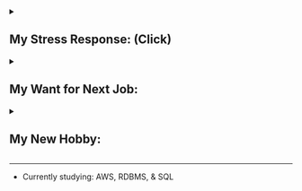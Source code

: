 
<details>
<summary><h2>My Stress Response:  (Click)</h2></summary>

The fawn response was recently added to the better-known fight, flight, & freeze responses. Australia has adopted the 4-F model [(Infographic_1)](https://drive.google.com/file/d/12sHj0vrb2jOfzkrxC2eArEfjoHh4Z-Mo/view?usp=sharing).

<br>

> “Fawn types seek safety by merging with the wishes, needs, and demands of others."<br>
> <i>Pete Walker, Psychotherapist</i>

<br>

Fawning heavily relies on adaptability and emotional intelligence to act as a social chameleon by behaving in a way to fit in or saying what others want to hear <sup>[[#]](https://drannakress.com/fawn-trauma-response/#:~:text=2.%20You%E2%80%99re%20a,solutions%20to%20problems.)</sup>. It is rooted from unconscious belief that mirroring perceived expectations of others will satisfy others and minimize their aggression. It is not defined by passivity <sup>[[#]](https://www.psychologytoday.com/us/blog/romance-redux/201809/9-things-everyone-should-understand-about-echoists#:~:text=Echoists%20aren%E2%80%99t%20defined,ability%20to%20share)</sup>. It primarily involves de-escalating conflicts without asserting power or controlling others' behaviors. It also encompasses de-escalating other people's conflicts even if not involved personally to feel safe.

As I predominantly use the fawn response, my biggest personality flaw is agreeing even when I want to disagree [(Infographic_2)](/resources/infographics/FawnStuck.jpg). I sometimes struggle to assert my boundaries and preferences, so I am planning to seek additional counseling sessions with psychologists for better self-advocacy.

**My history of:**

* [Receiving feedback](https://gist.github.com/hanjustin/49592b8a77eea475ff1b2bba09dbd124#file-criticisms-reaction-history-md)
* [Giving feedback](https://gist.github.com/hanjustin/46476b1ea1fd16158c2df50b28b98802#file-giving-feedback-to-others-md)

*Learn more about my personality by reading about common behaviors of the [fawn response](https://definingwellness.com/resources/fawn-trauma/#:~:text=%E2%80%A2%C2%A0Self%2Dabandonment%3A%20The%20victim,compliant%20to%20avoid%20conflict) (also known as [echoism](https://www.healthline.com/health/mental-health/echoism#signs:~:text=high%20levels%20of,have%20high%20empathy)) as I find 90% of the behaviors you can read online resonate with me.*

</details>

<details>
<summary><h2>My Want for Next Job:</h2></summary>

I want to join a team with a strong engineering culture where team members value self-accountability & growth-mindset to see an error as a learning opportunity to exercise self-retrospection, practice root cause analysis skills, or improve the engineering process for future prevention.

By believing in the culture of safe to make mistakes and trusting supportive intentions of teammates, I can be transparent and easily admit I made a mistake to prioritize solving the problem by incorporating the team's constructive feedback instead of wasting emotional energy worrying scapegoating or blame-shifting.

My end goal is to leverage the collaborative environment as my psychological safe space where I can explore to find and solve challenging problems as a form of artistic self-expression, rebuild my self-identity to untrap my intrinsic motivations, and improve translating my intentions into clear communications for better self-advocacy, which will help me overcome and rewire my stress response as my psychologist informed me that my physical pains seem to be [somatization](https://www.choosingtherapy.com/somatization/#:~:text=Somatization%20describes%20physical,improve%20their%20symptoms) from my harsh inner critic <sup>[[#]](https://www.asafeplacetherapy.com/blog/the-fawn-response#:~:text=negative%20feelings%20gets,aches%2C%20and%20illnesses)</sup>.

</details>

<details>
<summary><h2>My New Hobby:</h2></summary>

* Watch videos about how psychologists interpret & resolve interpersonal conflicts.
* Workout everyday at ${\textbf{\color{purple} Planet Fitness }}$. 💪 <br>
Haven't exercised my whole life, so in my rehab stage. 😛<br>
Fitness coach said: "You are weaker than a 1st grader or someone in his 80s. I've helped many people with weak bodies, but I have not seen a body like this before. It's a miracle how you are still functioning."


<div>
    <img src="/resources/img/Aug_2023.PNG" width="130">
    <img src="/resources/img/Oct_2023.PNG" width="130">
    <img src="/resources/img/Dec_2023.PNG" width="130">
    <img src="/resources/img/Feb_2024.PNG" width="130">
</div>

</details>

---

* Currently studying: AWS, RDBMS, & SQL

<!--
- 👯 I’m looking to collaborate on ...
- 🤔 I’m looking for help with ...
- 💬 Ask me about ...
- 📫 How to reach me: ...
- 😄 Pronouns: ...
- ⚡ Fun fact: ...
-->

